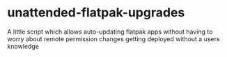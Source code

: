 # unattended-flatpak-upgrades

A little script which allows auto-updating flatpak apps without having to worry about remote permission changes getting deployed without a users knowledge 
